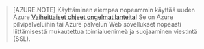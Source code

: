 
> [AZURE.NOTE]
> Käyttäminen aiempaa nopeammin käyttää uuden Azure [Vaiheittaiset ohjeet ongelmatilanteita](http://support.microsoft.com/kb/2990804)!  Se on Azure pilvipalveluihin tai Azure palvelun Web sovellukset nopeasti liittämisestä mukautettua toimialuenimeä ja suojaaminen viestintä (SSL).